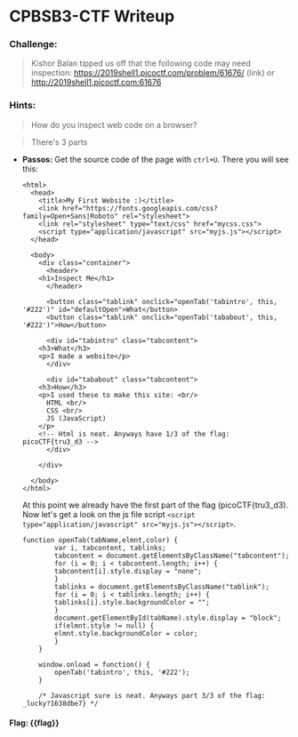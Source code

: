 # CPBSB3-CTF Writeup

### Challenge: 
>Kishor Balan tipped us off that the following code may need inspection: https://2019shell1.picoctf.com/problem/61676/ (link) or http://2019shell1.picoctf.com:61676

### Hints:
>How do you inspect web code on a browser?

>There's 3 parts

- **Passos:**
	Get the source code of the page with `ctrl+U`. There you will see this:

	```<!doctype html>
	<html>
	  <head>
	    <title>My First Website :)</title>
	    <link href="https://fonts.googleapis.com/css?family=Open+Sans|Roboto" rel="stylesheet">
	    <link rel="stylesheet" type="text/css" href="mycss.css">
	    <script type="application/javascript" src="myjs.js"></script>
	  </head>

	  <body>
	    <div class="container">
	      <header>
		<h1>Inspect Me</h1>
	      </header>

	      <button class="tablink" onclick="openTab('tabintro', this, '#222')" id="defaultOpen">What</button>
	      <button class="tablink" onclick="openTab('tababout', this, '#222')">How</button>
	      
	      <div id="tabintro" class="tabcontent">
		<h3>What</h3>
		<p>I made a website</p>
	      </div>

	      <div id="tababout" class="tabcontent">
		<h3>How</h3>
		<p>I used these to make this site: <br/>
		  HTML <br/>
		  CSS <br/>
		  JS (JavaScript)
		</p>
		<!-- Html is neat. Anyways have 1/3 of the flag: picoCTF{tru3_d3 -->
	      </div>
	      
	    </div>
	    
	  </body>
	</html>
	```

	At this point we already have the first part of the flag (picoCTF{tru3_d3). Now let's get a look on the js file script `<script type="application/javascript" src="myjs.js"></script>`.

	```
	function openTab(tabName,elmnt,color) {
		    var i, tabcontent, tablinks;
		    tabcontent = document.getElementsByClassName("tabcontent");
		    for (i = 0; i < tabcontent.length; i++) {
			tabcontent[i].style.display = "none";
		    }
		    tablinks = document.getElementsByClassName("tablink");
		    for (i = 0; i < tablinks.length; i++) {
			tablinks[i].style.backgroundColor = "";
		    }
		    document.getElementById(tabName).style.display = "block";
		    if(elmnt.style != null) {
			elmnt.style.backgroundColor = color;
		    }
		}

		window.onload = function() {
		    openTab('tabintro', this, '#222');
		}

		/* Javascript sure is neat. Anyways part 3/3 of the flag: _lucky?1638dbe7} */
	```


#### Flag: **{{flag}}**
